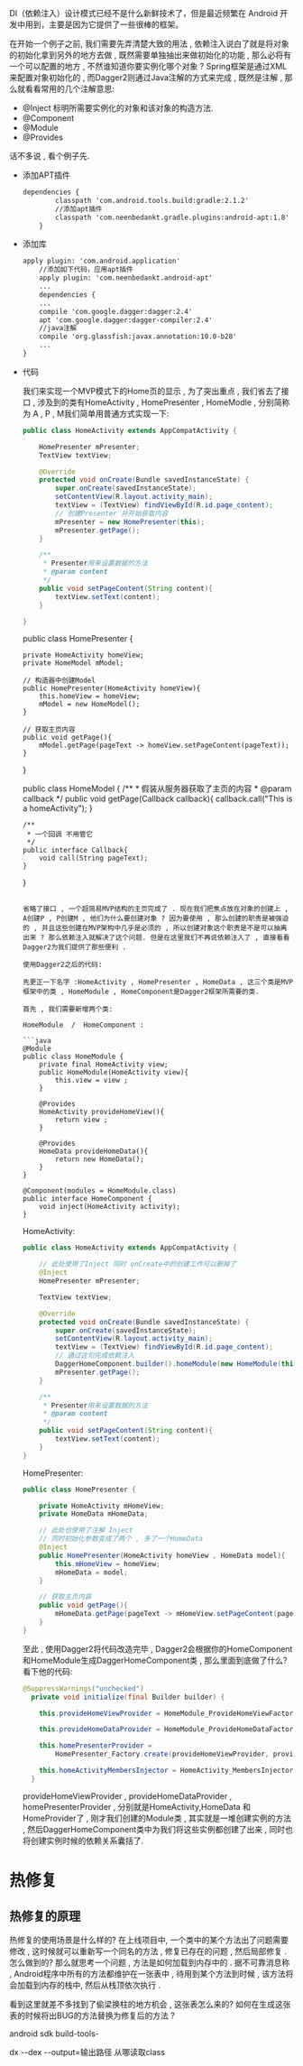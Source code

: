 

DI（依赖注入）设计模式已经不是什么新鲜技术了，但是最近频繁在 Android 开发中用到，主要是因为它提供了一些很棒的框架。

在开始一个例子之前, 我们需要先弄清楚大致的用法 , 依赖注入说白了就是将对象的初始化拿到另外的地方去做 , 既然需要单独抽出来做初始化的功能 , 那么必将有一个可以配置的地方 , 不然谁知道你要实例化哪个对象 ? Spring框架是通过XML来配置对象初始化的 , 而Dagger2则通过Java注解的方式来完成 , 既然是注解 , 那么就看看常用的几个注解意思:

- @Inject 标明所需要实例化的对象和该对象的构造方法.
- @Component 
- @Module 
- @Provides 

话不多说 , 看个例子先.

- 添加APT插件

  ```xml
  dependencies {
          classpath 'com.android.tools.build:gradle:2.1.2'
          //添加apt插件
          classpath 'com.neenbedankt.gradle.plugins:android-apt:1.8'
      }
  ```

- 添加库

  ```xml
  apply plugin: 'com.android.application'
      //添加如下代码，应用apt插件
      apply plugin: 'com.neenbedankt.android-apt'
      ...
      dependencies {
      ...
      compile 'com.google.dagger:dagger:2.4'
      apt 'com.google.dagger:dagger-compiler:2.4'
      //java注解
      compile 'org.glassfish:javax.annotation:10.0-b28'
      ...
  }
  ```

- 代码

  我们来实现一个MVP模式下的Home页的显示 , 为了突出重点 , 我们省去了接口 , 涉及到的类有HomeActivity , HomePresenter , HomeModle ,  分别简称为 A , P , M我们简单用普通方式实现一下:

  ```java
  public class HomeActivity extends AppCompatActivity {
  
      HomePresenter mPresenter;
      TextView textView;
  
      @Override
      protected void onCreate(Bundle savedInstanceState) {
          super.onCreate(savedInstanceState);
          setContentView(R.layout.activity_main);
          textView = (TextView) findViewById(R.id.page_content);
          // 创建Presenter 并开始获取内容
          mPresenter = new HomePresenter(this);
          mPresenter.getPage();
      }
  
      /**
       * Presenter用来设置数据的方法
       * @param content
       */
      public void setPageContent(String content){
          textView.setText(content);
      }
  
  }
  ```



  public class HomePresenter {

      private HomeActivity homeView;
      private HomeModel mModel;
    
      // 构造器中创建Model
      public HomePresenter(HomeActivity homeView){
          this.homeView = homeView;
          mModel = new HomeModel();
      }
    
      // 获取主页内容
      public void getPage(){
          mModel.getPage(pageText -> homeView.setPageContent(pageText));
      }
  }



  public class HomeModel {
      /**
       * 假装从服务器获取了主页的内容
       * @param callback
       */
      public void getPage(Callback callback){
          callback.call("This is a homeActivity");
      }

      /**
       * 一个回调 不用管它
       */
      public interface Callback{
          void call(String pageText);
      }
  }
  ```

  省略了接口 , 一个超简易MVP结构的主页完成了 . 现在我们把焦点放在对象的创建上 , A创建P , P创建M , 他们为什么要创建对象 ? 因为要使用 , 那么创建的职责是被强迫的 , 并且这些创建在MVP架构中几乎是必须的 , 所以创建对象这个职责是不是可以抽离出来 ? 那么依赖注入就解决了这个问题. 但是在这里我们不再说依赖注入了 , 直接看看Dagger2为我们提供了那些便利 . 

  使用Dagger2之后的代码:

  先更正一下名字 :HomeActivity , HomePresenter , HomeData , 这三个类是MVP框架中的类 , HomeModule , HomeComponent是Dagger2框架所需要的类.

  首先 , 我们需要新增两个类:

  HomeModule  /  HomeComponent :

  ```java
  @Module
  public class HomeModule {
      private final HomeActivity view;
      public HomeModule(HomeActivity view){
          this.view = view ;
      }

      @Provides
      HomeActivity provideHomeView(){
          return view ;
      }

      @Provides
      HomeData provideHomeData(){
          return new HomeData();
      }
  }

  @Component(modules = HomeModule.class)
  public interface HomeComponent {
      void inject(HomeActivity activity);
  }
  ```

  HomeActivity:

  ```java
  public class HomeActivity extends AppCompatActivity {

      // 此处使用了Inject 同时 onCreate中的创建工作可以删掉了
      @Inject
      HomePresenter mPresenter;

      TextView textView;

      @Override
      protected void onCreate(Bundle savedInstanceState) {
          super.onCreate(savedInstanceState);
          setContentView(R.layout.activity_main);
          textView = (TextView) findViewById(R.id.page_content);
          // 通过这句完成依赖注入
          DaggerHomeComponent.builder().homeModule(new HomeModule(this)).build().inject(this);
          mPresenter.getPage();
      }

      /**
       * Presenter用来设置数据的方法
       * @param content
       */
      public void setPageContent(String content){
          textView.setText(content);
      }
  }
  ```

  HomePresenter:

  ```java
  public class HomePresenter {

      private HomeActivity mHomeView;
      private HomeData mHomeData;

      // 此处也使用了注解 Inject
      // 同时初始化参数变成了两个 , 多了一个HomeData
      @Inject
      public HomePresenter(HomeActivity homeView , HomeData model){
          this.mHomeView = homeView;
          mHomeData = model;
      }

      // 获取主页内容
      public void getPage(){
          mHomeData.getPage(pageText -> mHomeView.setPageContent(pageText));
      }
  }
  ```

  至此 , 使用Dagger2将代码改造完毕 , Dagger2会根据你的HomeComponent和HomeModule生成DaggerHomeComponent类 , 那么里面到底做了什么? 看下他的代码:

  ```java
  @SuppressWarnings("unchecked")
    private void initialize(final Builder builder) {

      this.provideHomeViewProvider = HomeModule_ProvideHomeViewFactory.create(builder.homeModule);

      this.provideHomeDataProvider = HomeModule_ProvideHomeDataFactory.create(builder.homeModule);

      this.homePresenterProvider =
          HomePresenter_Factory.create(provideHomeViewProvider, provideHomeDataProvider);

      this.homeActivityMembersInjector = HomeActivity_MembersInjector.create(homePresenterProvider);
    }
  ```

  provideHomeViewProvider , provideHomeDataProvider , homePresenterProvider , 分别就是HomeActivity,HomeData 和HomeProvider了 , 刚才我们创建的Module类 , 其实就是一堆创建实例的方法 , 然后DaggerHomeComponent类中为我们将这些实例都创建了出来 , 同时也将创建实例时候的依赖关系囊括了.





# 热修复

## 热修复的原理

热修复的使用场景是什么样的? 在上线项目中, 一个类中的某个方法出了问题需要修改 , 这时候就可以重新写一个同名的方法 , 修复已存在的问题 , 然后局部修复 . 怎么做到的? 那么就思考一个问题 , 方法是如何加载到内存中的 . 据不可靠消息称 , Android程序中所有的方法都维护在一张表中 , 待用到某个方法到时候 , 该方法将会加载到内存的栈中, 然后从栈顶依次执行 . 

看到这里就差不多找到了偷梁换柱的地方机会 , 这张表怎么来的? 如何在生成这张表的时候将出BUG的方法替换为修复后的方法 ?

android sdk build-tools-

dx --dex  --output=输出路径 从哪读取class